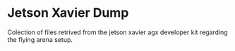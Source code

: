 # Jetson Xavier Dump

Colection of files retrived from the jetson xavier agx developer kit regarding the flying arena setup.